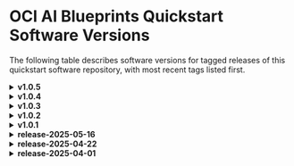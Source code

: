 # OCI AI Blueprints Quickstart Software Versions

The following table describes software versions for tagged releases of this quickstart software repository, with most recent tags listed first.

<details>
<summary><strong>v1.0.5</strong></summary>

## Cluster Creation Terraform

### Terraform / Provider Versions

| Component Type | Component Name |   Component Source   | Component Version |
| :------------: | :------------: | :------------------: | :---------------: |
|    Language    |   Terraform    |      hashicorp       |       >=1.5       |
|    Provider    |      oci       |      oracle/oci      |        >=5        |
|    Provider    |   kubernetes   | hashicorp/kubernetes |      >=2.27       |
|    Provider    |      helm      |    hashicorp/helm    |      >=2.12       |
|    Provider    |      tls       |    hashicorp/tls     |        >=4        |
|    Provider    |     local      |   hashicorp/local    |       >=2.5       |
|    Provider    |     random     |   hashicorp/random   |       >=3.6       |

### Oracle Services

|         Service          | Version |
| :----------------------: | :-----: |
| Oracle Kubernetes Engine | v1.31.1 |

---

---

## OCI AI Blueprints Terraform

### Terraform / Provider Versions

| Component Type | Component Name |   Component Source   | Component Version |
| :------------: | :------------: | :------------------: | :---------------: |
|    Language    |   Terraform    |      hashicorp       |       >=1.5       |
|    Provider    |      oci       |      oracle/oci      | 4 <= version < 5  |
|    Provider    |   kubernetes   | hashicorp/kubernetes |        >=2        |
|    Provider    |      helm      |    hashicorp/helm    |        >=2        |
|    Provider    |      tls       |    hashicorp/tls     |        >=4        |
|    Provider    |     local      |   hashicorp/local    |        >=2        |
|    Provider    |     random     |   hashicorp/random   |        >=3        |

### Helm Chart Versions

|     Chart Name      | Version |                     Chart URL                      |
| :-----------------: | :-----: | :------------------------------------------------: |
|       Grafana       | 6.47.1  |       https://grafana.github.io/helm-charts        |
|     Prometheus      | 19.0.1  | https://prometheus-community.github.io/helm-charts |
|   Metrics Server    |  3.8.3  |  https://kubernetes-sigs.github.io/metrics-server  |
|    Ingress Nginx    |  4.4.0  |     https://kubernetes.github.io/ingress-nginx     |
|       MLFlow        | 0.16.5  |   https://community-charts.github.io/helm-charts   |
| NVIDIA GPU Operator | v25.3.0 |         https://helm.ngc.nvidia.com/nvidia         |
|        Keda         | 2.17.0  |         https://kedacore.github.io/charts          |
|   LeaderWorkerSet   |  0.1.0  |                       local                        |
|        Kueue        | 0.11.4  |         oci://registry.k8s.io/kueue/charts         |

### Container Versions

| Container                | Version |                     Repository                     |
| :----------------------- | :-----: | :------------------------------------------------: |
| oci-corrino-cp           | latest  | iad.ocir.io/iduyx1qnmway/corrino-devops-repository |
| oci-ai-blueprints-portal | latest  | iad.ocir.io/iduyx1qnmway/corrino-devops-repository |

### Oracle Services

| Service | Version |
| :-----: | :-----: |

</details>

<details>
<summary><strong>v1.0.4</strong></summary>

## Cluster Creation Terraform

### Terraform / Provider Versions

| Component Type | Component Name |   Component Source   | Component Version |
| :------------: | :------------: | :------------------: | :---------------: |
|    Language    |   Terraform    |      hashicorp       |       >=1.5       |
|    Provider    |      oci       |      oracle/oci      |        >=5        |
|    Provider    |   kubernetes   | hashicorp/kubernetes |      >=2.27       |
|    Provider    |      helm      |    hashicorp/helm    |      >=2.12       |
|    Provider    |      tls       |    hashicorp/tls     |        >=4        |
|    Provider    |     local      |   hashicorp/local    |       >=2.5       |
|    Provider    |     random     |   hashicorp/random   |       >=3.6       |

### Oracle Services

|         Service          | Version |
| :----------------------: | :-----: |
| Oracle Kubernetes Engine | v1.31.1 |

---

---

## OCI AI Blueprints Terraform

### Terraform / Provider Versions

| Component Type | Component Name |   Component Source   | Component Version |
| :------------: | :------------: | :------------------: | :---------------: |
|    Language    |   Terraform    |      hashicorp       |       >=1.5       |
|    Provider    |      oci       |      oracle/oci      | 4 <= version < 5  |
|    Provider    |   kubernetes   | hashicorp/kubernetes |        >=2        |
|    Provider    |      helm      |    hashicorp/helm    |        >=2        |
|    Provider    |      tls       |    hashicorp/tls     |        >=4        |
|    Provider    |     local      |   hashicorp/local    |        >=2        |
|    Provider    |     random     |   hashicorp/random   |        >=3        |

### Helm Chart Versions

|     Chart Name      | Version |                     Chart URL                      |
| :-----------------: | :-----: | :------------------------------------------------: |
|       Grafana       | 6.47.1  |       https://grafana.github.io/helm-charts        |
|     Prometheus      | 19.0.1  | https://prometheus-community.github.io/helm-charts |
|   Metrics Server    |  3.8.3  |  https://kubernetes-sigs.github.io/metrics-server  |
|    Ingress Nginx    |  4.4.0  |     https://kubernetes.github.io/ingress-nginx     |
|       MLFlow        | 0.16.5  |   https://community-charts.github.io/helm-charts   |
| NVIDIA GPU Operator | v25.3.0 |         https://helm.ngc.nvidia.com/nvidia         |
|        Keda         | 2.17.0  |         https://kedacore.github.io/charts          |
|   LeaderWorkerSet   |  0.1.0  |                       local                        |
|        Kueue        | 0.11.4  |         oci://registry.k8s.io/kueue/charts         |

### Container Versions

| Container                | Version |                     Repository                     |
| :----------------------- | :-----: | :------------------------------------------------: |
| oci-corrino-cp           | latest  | iad.ocir.io/iduyx1qnmway/corrino-devops-repository |
| oci-ai-blueprints-portal | latest  | iad.ocir.io/iduyx1qnmway/corrino-devops-repository |

### Oracle Services

| Service | Version |
| :-----: | :-----: |

</details>

<details>
<summary><strong>v1.0.3</strong></summary>

## Cluster Creation Terraform

### Terraform / Provider Versions

| Component Type | Component Name |   Component Source   | Component Version |
| :------------: | :------------: | :------------------: | :---------------: |
|    Language    |   Terraform    |      hashicorp       |       >=1.5       |
|    Provider    |      oci       |      oracle/oci      |        >=5        |
|    Provider    |   kubernetes   | hashicorp/kubernetes |      >=2.27       |
|    Provider    |      helm      |    hashicorp/helm    |      >=2.12       |
|    Provider    |      tls       |    hashicorp/tls     |        >=4        |
|    Provider    |     local      |   hashicorp/local    |       >=2.5       |
|    Provider    |     random     |   hashicorp/random   |       >=3.6       |

### Oracle Services

|         Service          | Version |
| :----------------------: | :-----: |
| Oracle Kubernetes Engine | v1.31.1 |

---

---

## OCI AI Blueprints Terraform

### Terraform / Provider Versions

| Component Type | Component Name |   Component Source   | Component Version |
| :------------: | :------------: | :------------------: | :---------------: |
|    Language    |   Terraform    |      hashicorp       |       >=1.1       |
|    Provider    |      oci       |      oracle/oci      | 4 <= version < 5  |
|    Provider    |   kubernetes   | hashicorp/kubernetes |        >=2        |
|    Provider    |      helm      |    hashicorp/helm    |        >=2        |
|    Provider    |      tls       |    hashicorp/tls     |        >=4        |
|    Provider    |     local      |   hashicorp/local    |        >=2        |
|    Provider    |     random     |   hashicorp/random   |        >=3        |

### Helm Chart Versions

|     Chart Name      | Version |                     Chart URL                      |
| :-----------------: | :-----: | :------------------------------------------------: |
|       Grafana       | 6.47.1  |       https://grafana.github.io/helm-charts        |
|     Prometheus      | 19.0.1  | https://prometheus-community.github.io/helm-charts |
|   Metrics Server    |  3.8.3  |  https://kubernetes-sigs.github.io/metrics-server  |
|    Ingress Nginx    |  4.4.0  |     https://kubernetes.github.io/ingress-nginx     |
|       MLFlow        | 0.16.5  |   https://community-charts.github.io/helm-charts   |
| NVIDIA GPU Operator | v25.3.0 |         https://helm.ngc.nvidia.com/nvidia         |
|        Keda         | 2.17.0  |         https://kedacore.github.io/charts          |
|   LeaderWorkerSet   |  0.1.0  |                       local                        |
|        Kueue        | 0.11.4  |         oci://registry.k8s.io/kueue/charts         |

### Container Versions

| Container                | Version |                     Repository                     |
| :----------------------- | :-----: | :------------------------------------------------: |
| oci-corrino-cp           | latest  | iad.ocir.io/iduyx1qnmway/corrino-devops-repository |
| oci-ai-blueprints-portal | latest  | iad.ocir.io/iduyx1qnmway/corrino-devops-repository |

### Oracle Services

| Service | Version |
| :-----: | :-----: |

</details>

<details>
<summary><strong>v1.0.2</strong></summary>

## Cluster Creation Terraform

### Terraform / Provider Versions

| Component Type | Component Name |   Component Source   | Component Version |
| :------------: | :------------: | :------------------: | :---------------: |
|    Language    |   Terraform    |      hashicorp       |       >=1.5       |
|    Provider    |      oci       |      oracle/oci      |        >=5        |
|    Provider    |   kubernetes   | hashicorp/kubernetes |      >=2.27       |
|    Provider    |      helm      |    hashicorp/helm    |      >=2.12       |
|    Provider    |      tls       |    hashicorp/tls     |        >=4        |
|    Provider    |     local      |   hashicorp/local    |       >=2.5       |
|    Provider    |     random     |   hashicorp/random   |       >=3.6       |

### Oracle Services

|         Service          | Version |
| :----------------------: | :-----: |
| Oracle Kubernetes Engine | v1.31.1 |

---

---

## OCI AI Blueprints Terraform

### Terraform / Provider Versions

| Component Type | Component Name |   Component Source   | Component Version |
| :------------: | :------------: | :------------------: | :---------------: |
|    Language    |   Terraform    |      hashicorp       |       >=1.1       |
|    Provider    |      oci       |      oracle/oci      | 4 <= version < 5  |
|    Provider    |   kubernetes   | hashicorp/kubernetes |        >=2        |
|    Provider    |      helm      |    hashicorp/helm    |        >=2        |
|    Provider    |      tls       |    hashicorp/tls     |        >=4        |
|    Provider    |     local      |   hashicorp/local    |        >=2        |
|    Provider    |     random     |   hashicorp/random   |        >=3        |

### Helm Chart Versions

|     Chart Name      | Version |                     Chart URL                      |
| :-----------------: | :-----: | :------------------------------------------------: |
|       Grafana       | 6.47.1  |       https://grafana.github.io/helm-charts        |
|     Prometheus      | 19.0.1  | https://prometheus-community.github.io/helm-charts |
|   Metrics Server    |  3.8.3  |  https://kubernetes-sigs.github.io/metrics-server  |
|    Ingress Nginx    |  4.4.0  |     https://kubernetes.github.io/ingress-nginx     |
|       MLFlow        | 0.16.5  |   https://community-charts.github.io/helm-charts   |
| NVIDIA GPU Operator | v25.3.0 |         https://helm.ngc.nvidia.com/nvidia         |
|        Keda         | 2.17.0  |         https://kedacore.github.io/charts          |
|   LeaderWorkerSet   |  0.1.0  |                       local                        |
|        Kueue        | 0.11.4  |         oci://registry.k8s.io/kueue/charts         |

### Container Versions

| Container                | Version |                     Repository                     |
| :----------------------- | :-----: | :------------------------------------------------: |
| oci-corrino-cp           | latest  | iad.ocir.io/iduyx1qnmway/corrino-devops-repository |
| oci-ai-blueprints-portal | latest  | iad.ocir.io/iduyx1qnmway/corrino-devops-repository |

### Oracle Services

|          Service           | Version |
| :------------------------: | :-----: |
| Oracle Autonomous Database |   19c   |

</details>
<details>
<summary><strong>v1.0.1</strong></summary>

## Cluster Creation Terraform

### Terraform / Provider Versions

| Component Type | Component Name |   Component Source   | Component Version |
| :------------: | :------------: | :------------------: | :---------------: |
|    Language    |   Terraform    |      hashicorp       |       >=1.5       |
|    Provider    |      oci       |      oracle/oci      |        >=5        |
|    Provider    |   kubernetes   | hashicorp/kubernetes |      >=2.27       |
|    Provider    |      helm      |    hashicorp/helm    |      >=2.12       |
|    Provider    |      tls       |    hashicorp/tls     |        >=4        |
|    Provider    |     local      |   hashicorp/local    |       >=2.5       |
|    Provider    |     random     |   hashicorp/random   |       >=3.6       |

### Oracle Services

|         Service          | Version |
| :----------------------: | :-----: |
| Oracle Kubernetes Engine | v1.31.1 |

---

---

## OCI AI Blueprints Terraform

### Terraform / Provider Versions

| Component Type | Component Name |   Component Source   | Component Version |
| :------------: | :------------: | :------------------: | :---------------: |
|    Language    |   Terraform    |      hashicorp       |       >=1.1       |
|    Provider    |      oci       |      oracle/oci      | 4 <= version < 5  |
|    Provider    |   kubernetes   | hashicorp/kubernetes |        >=2        |
|    Provider    |      helm      |    hashicorp/helm    |        >=2        |
|    Provider    |      tls       |    hashicorp/tls     |        >=4        |
|    Provider    |     local      |   hashicorp/local    |        >=2        |
|    Provider    |     random     |   hashicorp/random   |        >=3        |

### Helm Chart Versions

|     Chart Name      | Version |                     Chart URL                      |
| :-----------------: | :-----: | :------------------------------------------------: |
|       Grafana       | 6.47.1  |       https://grafana.github.io/helm-charts        |
|     Prometheus      | 19.0.1  | https://prometheus-community.github.io/helm-charts |
|   Metrics Server    |  3.8.3  |  https://kubernetes-sigs.github.io/metrics-server  |
|    Ingress Nginx    |  4.4.0  |     https://kubernetes.github.io/ingress-nginx     |
|       MLFlow        | 0.16.5  |   https://community-charts.github.io/helm-charts   |
| NVIDIA GPU Operator | v25.3.0 |         https://helm.ngc.nvidia.com/nvidia         |
|        Keda         | 2.17.0  |         https://kedacore.github.io/charts          |
|   LeaderWorkerSet   |  0.1.0  |                       local                        |
|        Kueue        | 0.11.4  |         oci://registry.k8s.io/kueue/charts         |

### Container Versions

| Container                | Version |                     Repository                     |
| :----------------------- | :-----: | :------------------------------------------------: |
| oci-corrino-cp           | latest  | iad.ocir.io/iduyx1qnmway/corrino-devops-repository |
| oci-ai-blueprints-portal | latest  | iad.ocir.io/iduyx1qnmway/corrino-devops-repository |

### Oracle Services

|          Service           | Version |
| :------------------------: | :-----: |
| Oracle Autonomous Database |   19c   |

</details>

<details>
<summary><strong>release-2025-05-16</strong></summary>

## Cluster Creation Terraform

### Terraform / Provider Versions

| Component Type | Component Name |   Component Source   | Component Version |
| :------------: | :------------: | :------------------: | :---------------: |
|    Language    |   Terraform    |      hashicorp       |       >=1.5       |
|    Provider    |      oci       |      oracle/oci      |        >=5        |
|    Provider    |   kubernetes   | hashicorp/kubernetes |      >=2.27       |
|    Provider    |      helm      |    hashicorp/helm    |      >=2.12       |
|    Provider    |      tls       |    hashicorp/tls     |        >=4        |
|    Provider    |     local      |   hashicorp/local    |       >=2.5       |
|    Provider    |     random     |   hashicorp/random   |       >=3.6       |

### Oracle Services

|         Service          | Version |
| :----------------------: | :-----: |
| Oracle Kubernetes Engine | v1.31.1 |

---

---

## OCI AI Blueprints Terraform

### Terraform / Provider Versions

| Component Type | Component Name |   Component Source   | Component Version |
| :------------: | :------------: | :------------------: | :---------------: |
|    Language    |   Terraform    |      hashicorp       |       >=1.1       |
|    Provider    |      oci       |      oracle/oci      | 4 <= version < 5  |
|    Provider    |   kubernetes   | hashicorp/kubernetes |        >=2        |
|    Provider    |      helm      |    hashicorp/helm    |        >=2        |
|    Provider    |      tls       |    hashicorp/tls     |        >=4        |
|    Provider    |     local      |   hashicorp/local    |        >=2        |
|    Provider    |     random     |   hashicorp/random   |        >=3        |

### Helm Chart Versions

|     Chart Name      | Version |                     Chart URL                      |
| :-----------------: | :-----: | :------------------------------------------------: |
|       Grafana       | 6.47.1  |       https://grafana.github.io/helm-charts        |
|     Prometheus      | 19.0.1  | https://prometheus-community.github.io/helm-charts |
|   Metrics Server    |  3.8.3  |  https://kubernetes-sigs.github.io/metrics-server  |
|    Ingress Nginx    |  4.4.0  |     https://kubernetes.github.io/ingress-nginx     |
|       MLFlow        | 0.16.5  |   https://community-charts.github.io/helm-charts   |
| NVIDIA GPU Operator | v25.3.0 |         https://helm.ngc.nvidia.com/nvidia         |
|        Keda         | 2.17.0  |         https://kedacore.github.io/charts          |
|   LeaderWorkerSet   |  0.1.0  |                       local                        |
|        Kueue        | 0.11.4  |         oci://registry.k8s.io/kueue/charts         |

### Container Versions

| Container                | Version |                     Repository                     |
| :----------------------- | :-----: | :------------------------------------------------: |
| oci-corrino-cp           | latest  | iad.ocir.io/iduyx1qnmway/corrino-devops-repository |
| oci-ai-blueprints-portal | latest  | iad.ocir.io/iduyx1qnmway/corrino-devops-repository |

### Oracle Services

|          Service           | Version |
| :------------------------: | :-----: |
| Oracle Autonomous Database |   19c   |

</details>

<details>
<summary><strong>release-2025-04-22</strong></summary>

## Cluster Creation Terraform

### Terraform / Provider Versions

| Component Type | Component Name |   Component Source   | Component Version |
| :------------: | :------------: | :------------------: | :---------------: |
|    Language    |   Terraform    |      hashicorp       |       >=1.5       |
|    Provider    |      oci       |      oracle/oci      |        >=5        |
|    Provider    |   kubernetes   | hashicorp/kubernetes |      >=2.27       |
|    Provider    |      helm      |    hashicorp/helm    |      >=2.12       |
|    Provider    |      tls       |    hashicorp/tls     |        >=4        |
|    Provider    |     local      |   hashicorp/local    |       >=2.5       |
|    Provider    |     random     |   hashicorp/random   |       >=3.6       |

### Oracle Services

|         Service          | Version |
| :----------------------: | :-----: |
| Oracle Kubernetes Engine | v1.31.1 |

---

---

## OCI AI Blueprints Terraform

### Terraform / Provider Versions

| Component Type | Component Name |   Component Source   | Component Version |
| :------------: | :------------: | :------------------: | :---------------: |
|    Language    |   Terraform    |      hashicorp       |       >=1.1       |
|    Provider    |      oci       |      oracle/oci      | 4 <= version < 5  |
|    Provider    |   kubernetes   | hashicorp/kubernetes |        >=2        |
|    Provider    |      helm      |    hashicorp/helm    |        >=2        |
|    Provider    |      tls       |    hashicorp/tls     |        >=4        |
|    Provider    |     local      |   hashicorp/local    |        >=2        |
|    Provider    |     random     |   hashicorp/random   |        >=3        |

### Helm Chart Versions

|     Chart Name      | Version |                     Chart URL                      |
| :-----------------: | :-----: | :------------------------------------------------: |
|       Grafana       | 6.47.1  |       https://grafana.github.io/helm-charts        |
|     Prometheus      | 19.0.1  | https://prometheus-community.github.io/helm-charts |
|   Metrics Server    |  3.8.3  |  https://kubernetes-sigs.github.io/metrics-server  |
|    Ingress Nginx    |  4.4.0  |     https://kubernetes.github.io/ingress-nginx     |
|       MLFlow        | 0.16.5  |   https://community-charts.github.io/helm-charts   |
| NVIDIA GPU Operator | v25.3.0 |         https://helm.ngc.nvidia.com/nvidia         |
|        Keda         | 2.17.0  |         https://kedacore.github.io/charts          |
|   LeaderWorkerSet   |  0.1.0  |                       local                        |

### Container Versions

| Container                | Version |                     Repository                     |
| :----------------------- | :-----: | :------------------------------------------------: |
| oci-corrino-cp           | latest  | iad.ocir.io/iduyx1qnmway/corrino-devops-repository |
| oci-ai-blueprints-portal | latest  | iad.ocir.io/iduyx1qnmway/corrino-devops-repository |

### Oracle Services

|          Service           | Version |
| :------------------------: | :-----: |
| Oracle Autonomous Database |   19c   |

</details>

<details>
<summary><strong>release-2025-04-01</strong></summary>

## Cluster Creation Terraform

### Terraform / Provider Versions

| Component Type | Component Name |   Component Source   | Component Version |
| :------------: | :------------: | :------------------: | :---------------: |
|    Language    |   Terraform    |      hashicorp       |       >=1.5       |
|    Provider    |      oci       |      oracle/oci      |        >=5        |
|    Provider    |   kubernetes   | hashicorp/kubernetes |      >=2.27       |
|    Provider    |      helm      |    hashicorp/helm    |      >=2.12       |
|    Provider    |      tls       |    hashicorp/tls     |        >=4        |
|    Provider    |     local      |   hashicorp/local    |       >=2.5       |
|    Provider    |     random     |   hashicorp/random   |       >=3.6       |

### Oracle Services

|         Service          | Version |
| :----------------------: | :-----: |
| Oracle Kubernetes Engine | v1.31.1 |

---

---

## OCI AI Blueprints Terraform

### Terraform / Provider Versions

| Component Type | Component Name |   Component Source   | Component Version |
| :------------: | :------------: | :------------------: | :---------------: |
|    Language    |   Terraform    |      hashicorp       |       >=1.1       |
|    Provider    |      oci       |      oracle/oci      | 4 <= version < 5  |
|    Provider    |   kubernetes   | hashicorp/kubernetes |        >=2        |
|    Provider    |      helm      |    hashicorp/helm    |        >=2        |
|    Provider    |      tls       |    hashicorp/tls     |        >=4        |
|    Provider    |     local      |   hashicorp/local    |        >=2        |
|    Provider    |     random     |   hashicorp/random   |        >=3        |

### Helm Chart Versions

|     Chart Name      | Version |                     Chart URL                      |
| :-----------------: | :-----: | :------------------------------------------------: |
|       Grafana       | 6.47.1  |       https://grafana.github.io/helm-charts        |
|     Prometheus      | 19.0.1  | https://prometheus-community.github.io/helm-charts |
|   Metrics Server    |  3.8.3  |  https://kubernetes-sigs.github.io/metrics-server  |
|    Ingress Nginx    |  4.4.0  |     https://kubernetes.github.io/ingress-nginx     |
|       MLFlow        | 0.16.5  |   https://community-charts.github.io/helm-charts   |
| NVIDIA GPU Operator | v25.3.0 |         https://helm.ngc.nvidia.com/nvidia         |
|        Keda         | 2.17.0  |         https://kedacore.github.io/charts          |

### Container Versions

| Container                | Version | Repository                                         |
| :----------------------- | :------ | :------------------------------------------------- |
| oci-corrino-cp           | latest  | iad.ocir.io/iduyx1qnmway/corrino-devops-repository |
| oci-ai-blueprints-portal | latest  | iad.ocir.io/iduyx1qnmway/corrino-devops-repository |

### Oracle Services

|          Service           | Version |
| :------------------------: | :-----: |
| Oracle Autonomous Database |   19c   |

</details>
